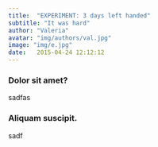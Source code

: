 ```yaml
---
title:  "EXPERIMENT: 3 days left handed"
subtitle: "It was hard"
author: "Valeria"
avatar: "img/authors/val.jpg"
image: "img/e.jpg"
date:   2015-04-24 12:12:12
---
```


### Dolor sit amet?
sadfas

### Aliquam suscipit.
sadf